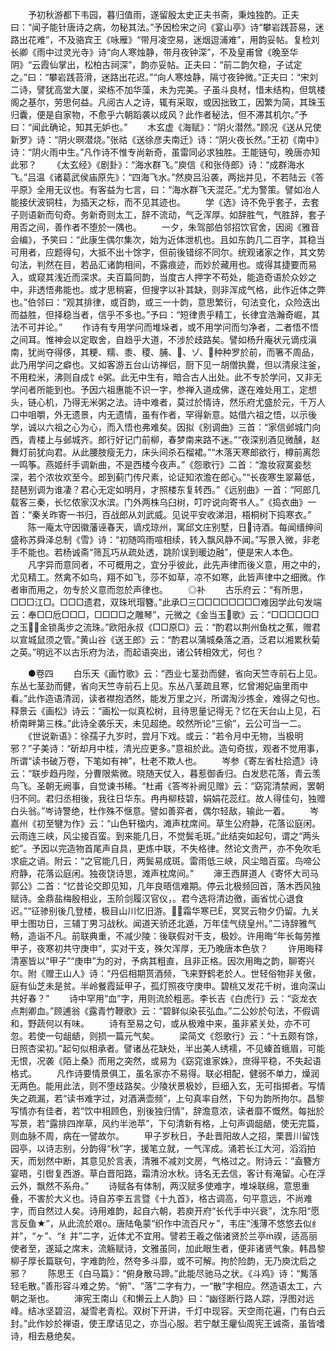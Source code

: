 <!-- { "loadSidebar": true } -->
　　予初秋游都下韦园，暮归值雨，遂留殷太史正夫书斋，秉烛独酌。正夫曰：“闻子能针唐诗之病，勿秘其法。”予因检宋之问《宴山亭》诗“攀岩践苔易，迷路出花难”，不及骆宾王《咏雁》“带月凌空易，迷烟逗浦难”，用韵妥帖。复检刘长卿《雨中过灵光寺》诗“向人寒烛静，带月夜钟深”，不及皇甫曾《晚至华阴》“云霞仙掌出，松柏古祠深”，韵亦妥帖。正夫曰：“前二韵欠稳，子试定之。”曰：“攀岩践苔滑，迷路出花迟。”“向人寒烛静，隔寸夜钟微。”正夫曰：“宋刘二诗，譬犹高堂大厦，梁栋不加华藻，未为完美。子虽斗良材，惜未结构，但筑楼阁之基尔，劳思何益。凡阅古人之诗，辄有采取，或因拙致工，因繁为简，其珠玉归囊，便是自家物，不愈乎六朝蹈袭以成风？此作者秘法，但不滞其机尔。”予曰：“闻此确论，知其无妒也。”
　　木玄虚《海赋》：“阴火潜然。”顾况《送从兄使新罗》诗：“阴火暝潜烧。”张祜《送徐彦夫南迁》诗：“阴火夜长然。”王初《南中》诗：“阴火雨中生。”凡作诗不惟专尚新奇，虽雷同必求独胜。王能链句，晚唐亦知此邪？
　　《太玄经》《剧卦》：“海水群飞。”庾信《和张侍郎》诗：“成群海水飞。”吕温《诸葛武侯庙原先》：“四海飞水。”然庾吕沿袭，两拙并见，不若陆云《答平原》全用无议也。有客益为七言，曰：“海水群飞天混茫。”尤为警策。譬如冶人能接伏波铜柱，为插天之标，而不见其迹也。
　　学《选》诗不免乎套子，去套子则语新而句奇。务新奇则太工，辞不流动，气乏浑厚。如辞胜气，气胜辞，套子用否之间，善作者不堕於一隅也。
　　一夕，朱驾部伯邻招饮官舍，因阅《雅音会编》，予笑曰：“此康生偶尔集次，始为近体泄机也。且如东韵几二百字，其稳当可用者，应题得句，大抵不出十馀字，但前後错综不同尔。统观诸家之作，其文势句法，判然在目，若品汇诸韵相间，不露痕迹，而妙於藏用也。或得其捷要而易入，或窥其浅近而深求。夫百篇同韵，当度古人押字不苟处，能造奇语於众妙之中，非透悟弗能也。或才思稍窘，但搜字以补其缺，则非浑成气格，此作近体之弊也。”伯邻曰：“观其排律，或百韵，或三一十韵，意思繁衍，句法变化，众险迭出而益胜，但择稳当者，信乎不多也。”予曰：“短律贵乎精工，长律宜浩瀚奇崛，其法不可并论。”
　　作诗有专用学问而堆垛者，或不用学问而匀净者，二者悟不悟之间耳。惟神会以定取舍，自趋乎大道，不涉於歧路矣。譬如杨升庵状元谪戍滇南，犹尚夺得侈，其粳、糯、黍、稷、脯、、ゾ、种种罗於前，而箸不周品，此乃用学问之癖也。又如客游五台山访禅侣，厨下见一胡僧执爨，但以清泉注釜，不用粒米，沸则自成饣粥。此无中生有，暗合古人出处。此不专於学问，又非无学问者所能到也。予因六祖惠能不识一字，参禅入道成佛，遂在难处用工，定想头，链心机，乃得无米粥之法。诗中难者，莫过於情诗，然乐府尤盛於元，千万人口中咀嚼，外无遗景，内无遗情，虽有作者，罕得新意。姑借六祖之悟，以示後学，诚以六祖之心为心，而入悟也弗难矣。因拟《别调曲》三首：“家信邺城门向西，青楼上与邺城齐。郎行好记门前柳，春梦南来路不迷。”“夜深别酒见微醺，赵舞灯前犹向君。从此腰肢瘦无力，床头间杀石榴裙。”“木落天寒郎欲行，樽前离怨一鸣筝。燕姬纤手调新曲，不是西楼今夜声。”《怨歌行》二首：“澹妆寂寞妾愁深，若个浓妆欢至今。郎到蓟门传尺素，论证知浓澹在郎心。”“长夜寒生翠幕低，琵琶别调为谁凄？君心无定如明月，才照楼东复转西。”《远别曲》一首：“阿郎几载客三秦，长忆侬家汉水滨。门外两株乌臼树，叮咛说向寄书人。”《捣衣曲》一首：“秦关昨寄一书归，百战郎从刘武威。见说平安收涕泪，梧桐树下捣寒衣。”
　　陈一庵太守因徽藩诬春天，谪戍琼州，寓邱文庄别墅，日诗酒。每闻缙绅间盛称苏舜泽总制《雪》诗：“初随鸣雨喧相续，转入飘风静不闻。”写景入微，非老手不能也。若杨诚斋“筛瓦巧从疏处透，跳阶误到暖边融”，便是宋人本色。
　　凡字异而意同者，不可概用之，宜分乎彼此，此先声律而後义意，用之中的，尤见精工。然禽不如鸟，翔不如飞，莎不如草，凉不如寒，此皆声律中之细微。作者审而用之，勿专於义意而忽於声律也。
　　◎补
　　古乐府云：“有所思，□□□江□。□□□遗君，双珠玳瑁簪。”此承□三□□□□□□□□难因学此句发端云：奉□□卮□□□，□□□□之雕琴”，元微之《金当玉歌》云：“□□□□□□之玉，金锁禹步之流珠。”欧阳永叔《□□原□》云：“酌君以荆州鱼枕之蕉，赠君以宣城鼠须之管。”黄山谷《送王郎》云：“酌君以蒲城桑落之酒，泛君以湘累秋菊之英。”明远不以古乐府为法，而起语突出，诸公转相效尤，何也？



　　●卷四
　　白乐天《画竹歌》云：“西业七茎劲而健，省向天竺寺前石上见。东丛七茎劲而健，省向天竺寺前石上见。东丛八茎疏且寒，忆曾湘妃庙里雨中看。”此作造语清润，读者襟抱洒然，能发万里之兴，所谓淘沙拣金，难得之句也。释景云《画松》诗云：“画松一似真松树，且待思量记得无？忆在天台山上见，石桥南畔第三株。”此诗全袭乐天，未见超绝。皎然所论“三偷”，云公可当一二。
　　《世说新语》：徐孺子九岁时，尝月下戏。或云：“若令月中无物，当极明邪？”子美诗：“斫却月中桂，清光应更多。”意祖於此。造句奇拔，观者不觉用事，所谓“读书破万卷，下笔如有神”，杜老不欺人也。
　　岑参《寄左省杜拾遗》诗云：“联步趋丹陛，分曹限紫微。晓随天仗入，暮惹御香归。白发悲花落，青云羡鸟飞。圣朝无阙事，自觉谏书稀。“杜甫《答岑补阙见赠》云：“窈窕清禁阙，罢朝归不同。君归丞相後，我往日华东。冉冉柳枝碧，娟娟花蕊红。故人得佳句，独赠白头翁。”岑诗警绝，杜作殊不惬意。譬如善弈者，偶尔轻敌，输此一着。
　　岑嘉州《初至犍为作》云：“山色轩楹内，滩声枕席间。草生公府静，花落讼庭闲。云雨连三峡，风尘接百蛮。到来能几日，不觉鬓毛斑。”此结突如起句，谓之“两头蛇”。予因以完造物首尾声自具，更炼中联，不失格律。然论文贵严，亦不免吹毛求疵之诮。附云：“之官能几日，两鬓易成斑。雷雨低三峡，风尘暗百蛮。鸟啼公府静，花落讼庭闲。独夜饶诗思，滩声枕席间。”
　　渖王西屏道人《寄怀大司马郭公》二首：“忆昔论交即见知，几年良晤信难期。停云北极频回首，落木西风独赋诗。金鼎盐梅殷相业，玉阶剑履汉官仪，。君今选将清边徼，画省忧心退食迟。”“征骖别後几登楼，极目山川忆旧游。霜华寒已Ё，冥冥云物夕仍留。九关甲士图功日，三辅丁男习战秋。闻道天骄还北遁，万年佳气绕皇州。”二诗辞雅气畅，造诣不凡。前联典重，不减少陵：後联假对干支，极妙。许用晦“年长每劳推甲子，夜寒初共守庚申”，实对干支，殊欠浑厚，无乃晚唐本色欤？
　　许用晦释清塞皆以“甲子”“庚申”为的对，予病其粗直，且非正格。因次用晦之韵，聊寄兴尔。附《赠王山人》诗：“丹侣相期贳酒频，飞来野鹤老於人。世轻俗物非关傲，庭有仙芝未是贫。半岭餐霞延甲子，孤灯照夜守庚申。碧桃又发花千树，谁向深山共好春？”
　　诗中罕用“血”字，用则流於粗恶。李长吉《白虎行》云：“衮龙衣点荆卿血。”顾逋翁《露青竹鞭歌》云：“碧鲜似染苌弘血。”二公妙於句法，不假调和，野蔬何以有味。
　　诗有至易之句，或从极难中来，虽非紧关处，亦不可忽。若使一句龃龉，则损一篇元气矣。
　　梁简文《怨歌行》云：“十五颇有馀，日照杏梁初。”起句似相承者。譬诸丛花缺处，半出美人绣襦，不见螓首蛾眉，可能无恨，况袭《陌上桑》而用之突然，或易为《窈窕谁家姝》，庶得平稳，不失起语格式。
　　凡作诗要情景俱工，虽名家亦不易得。联必相配，健弱不单力，燥润无两色。能用此法，则不堕歧路矣。少陵状景极妙，巨细入玄，无可指掷者。写情失之疏漏，若“读书难字过，对酒满壶频”，上句真率自然，下句为韵所拘尔。昌黎写情亦有佳者，若“饮中相顾色，别後独归情”，辞澹意浓，读者靡不慨然。每拙於写景，若“露排四岸草，风约半池苹”，下句清新有格，上句声调龃龉，使无完篇，则血脉不周，病在一譬故尔。
　　甲子岁秋日，予赴晋阳故人之招，栗晋川留饯园亭，以诗志别，分韵得“秋”字，援笔立就，一气浑成。涌若长江大河，滔滔拍天，而划然中断，其意见於言表，清雅不减刘文房，气格过之。附诗云：“盍簪方宴晤，引辔复西游。草白晋阳路，霜清汾水秋。诗名无去信，客计有淹留。心在浮云外，飘然不系舟。”
　　诗赋各有体制，两汉赋多使难字，堆垛联绵，意思重叠，不害於大义也。诗自苏李五言暨《十九首》，格古调高，句平意远，不尚难字，而自然过人矣。诗用难韵，起自六朝，若庾开府“长代手中兴衰”，沈东阳“愿言反鱼★”，从此流於艰。唐陆龟蒙“织作中流百尺ヶ”，韦庄“浅薄不悠悠去似纟并”，“ヶ”、“纟并”二字，近体尤不宜用。譬若王羲之偕诸贤於兰亭禊，适高丽使者至，遂延之席末，流觞赋诗，文雅虽同，加此眼生者，便非诸贤气象。韩昌黎柳子厚长篇联句，字难韵险，然夸多斗靡，或不可解。拘於险韵，无乃庾沈启之邪？
　　陈思王《白马篇》：“俯身散马蹄。”此能尽驰马之状。《斗鸡》诗：“觜落轻毛散。”善形容斗难之势。“俯”、“落”二字有力，一“散”字相应。然造语太工，六朝之渐也。
　　渖宪王南山《和懒云上人韵》曰：“幽径断行路人踪，浮图对远峰。结冰坚碧沼，凝雪老青松。双树下开讲，千灯中现容。天空雨花遍，门有白云封。”此作妙於禅语，使王摩诘见之，亦当心服。若宁献王癯仙周宪王诚斋，虽皆嗜诗，相去悬绝矣。

